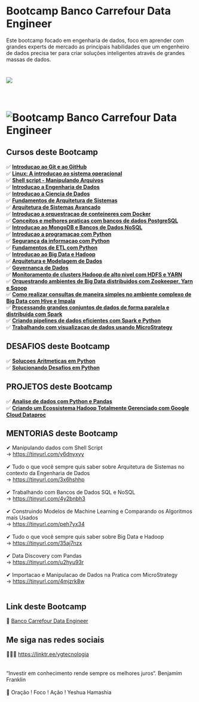 # Bootcamp Banco Carrefour Data Engineer

Este bootcamp focado em engenharia de dados, foco em aprender com grandes experts de mercado as principais habilidades que um engenheiro de dados precisa ter para criar soluções inteligentes através de grandes massas de dados.

<h1>
   <img src="https://i.ibb.co/Pg5FzB9/d7be5c57-e2a2-4e6a-82ce-240fa0f8547d.png" border="0">
</h1>
<br>
<h1>
   <img src="https://i.ibb.co/93DXdL3/A06F0C66.jpg" alt="Bootcamp Banco Carrefour Data Engineer" border="0"></a>
</h1>

## Cursos deste Bootcamp 
✅ **<a href="https://certificates.digitalinnovation.one/200FFE59">Introducao ao Git e ao GitHub</a>** <br>
✅ **<a href="https://tinyurl.com/5f7sa42h">Linux: A introducao ao sistema operacional</a>** <br>
✅ **<a href="https://tinyurl.com/54abzfux">Shell script - Manipulando Arquivos </a>** <br>
✅ **<a href="https://github.com/saldanhayg/Bootcamp_Banco_Carrefour_Data_Engineer/tree/main/0%20-%20CURSOS/4_Introducao%20a%20Engenharia%20de%20Dados">Introducao a Engenharia de Dados</a>** <br>
✅ **<a href="https://github.com/saldanhayg/Bootcamp_Banco_Carrefour_Data_Engineer/tree/main/0%20-%20CURSOS/5_Introducao%20a%20Ciencia%20de%20Dados">Introducao a Ciencia de Dados</a>** <br>
✅ **<a href="https://certificates.digitalinnovation.one/33D9A38E">Fundamentos de Arquitetura de Sistemas</a>** <br>
✅ **<a href="https://certificates.digitalinnovation.one/86EC0F0A">Arquitetura de Sistemas Avancado</a>** <br>
✅ **<a href="https://certificates.digitalinnovation.one/DE9EC992">Introducao a orquestracao de conteineres com Docker</a>** <br>
✅ **<a href="https://github.com/saldanhayg/Bootcamp_Banco_Carrefour_Data_Engineer/tree/main/0%20-%20CURSOS/9_Conceitos%20e%20melhores%20praticas%20com%20bancos%20de%20dados%20PostgreSQL">Conceitos e melhores praticas com bancos de dados PostgreSQL</a>** <br>
✅ **<a href="https://github.com/saldanhayg/Bootcamp_Banco_Carrefour_Data_Engineer/tree/main/0%20-%20CURSOS/10_Introducao%20ao%20MongoDB%20e%20Bancos%20de%20Dados%20NoSQL">Introducao ao MongoDB e Bancos de Dados NoSQL</a>** <br>
✅ **<a href="https://tinyurl.com/wjzeys3y">Introducao a programacao com Python</a>** <br>
✅ **<a href="https://tinyurl.com/mw6up7hr">Segurança da informacao com Python</a>** <br>
✅ **<a href="https://tinyurl.com/yhaxa99p">Fundamentos de ETL com Python</a>** <br>
✅ **<a href="https://github.com/saldanhayg/Bootcamp_Banco_Carrefour_Data_Engineer/tree/main/0%20-%20CURSOS/14_Introducao%20ao%20Big%20Data%20e%20Hadoop">Introducao ao Big Data e Hadoop</a>** <br>
✅ **<a href="https://github.com/saldanhayg/Bootcamp_Banco_Carrefour_Data_Engineer/tree/main/0%20-%20CURSOS/15_Arquitetura%20e%20Modelagem%20de%20Dados">Arquitetura e Modelagem de Dados </a>** <br>
✅ **<a href="https://github.com/saldanhayg/Bootcamp_Banco_Carrefour_Data_Engineer/tree/main/0%20-%20CURSOS/16_Governanca%20de%20Dados">Governanca de Dados</a>** <br>
✅ **<a href="https://tinyurl.com/f23jrp7f">Monitoramento de clusters Hadoop de alto nivel com HDFS e YARN</a>** <br>
✅ **<a href="https://tinyurl.com/u9bbhn34">Orquestrando ambientes de Big Data distribuidos com Zookeeper, Yarn e Sqoop</a>** <br>
✅ **<a href="https://tinyurl.com/b57v444r">Como realizar consultas de maneira simples no ambiente complexo de Big Data com Hive e Impala</a>** <br>
✅ **<a href="">Processando grandes conjuntos de dados de forma paralela e distribuida com Spark</a>** <br>
✅ **<a href="">Criando pipelines de dados eficientes com Spark e Python</a>** <br>
✅ **<a href="https://tinyurl.com/24wbf332">Trabalhando com visualizacao de dados usando MicroStrategy</a>** <br>

## DESAFIOS deste Bootcamp 
✅ **<a href="">Solucoes Aritmeticas em Python</a>** <br>
✅ **<a href="">Solucionando Desafios em Python</a>** <br>

## PROJETOS deste Bootcamp 
✅ **<a href="https://github.com/saldanhayg/Projeto_DIO_Analise_Dados-com-Python_Pandas">Analise de dados com Python e Pandas</a>** <br>
✅ **<a href="https://github.com/saldanhayg/ProjetoDio_Google-Cloud-Dataproc">Criando um Ecossistema Hadoop Totalmente Gerenciado com Google Cloud Dataproc</a>** <br>
  

## MENTORIAS deste Bootcamp 
 
✔  Manipulando dados com Shell Script<br>
   -> https://tinyurl.com/y6dnyxyy<br>
<br>
✔  Tudo o que você sempre quis saber sobre Arquitetura de Sistemas no contexto da Engenharia de Dados<br>
    -> https://tinyurl.com/3x6hshhp<br>
<br>
✔  Trabalhando com Bancos de Dados SQL e NoSQL<br>
   -> https://tinyurl.com/4y2bnbh3<br>
<br>
✔  Construindo Modelos de Machine Learning e Comparando os Algoritmos mais Usados<br>
   -> https://tinyurl.com/peh7yx34<br>
<br>
✔  Tudo o que você sempre quis saber sobre Big Data e Hadoop<br>
   -> https://tinyurl.com/35aj7nzx<br>
<br>
✔  Data Discovery com Pandas<br>
   -> https://tinyurl.com/u2hyu93r<br>
<br>
✔  Importacao e Manipulacao de Dados na Pratica com MicroStrategy<br>
   -> https://tinyurl.com/4mjzrk8w<br>
<br>

## Link deste Bootcamp

 🎯 <a href="https://web.digitalinnovation.one/track/banco-carrefour-data-engineer?tab=path" target="_blank">Banco Carrefour Data Engineer</a>

## Me siga nas redes sociais

👨‍💼🔮  https://linktr.ee/ygtecnologia 
<br>
<br> 
<br> 
“Investir em conhecimento rende sempre os melhores juros“. Benjamim Franklin
<br>
<br> 
🙏 Oração ! Foco ! Ação ! Yeshua Hamashia